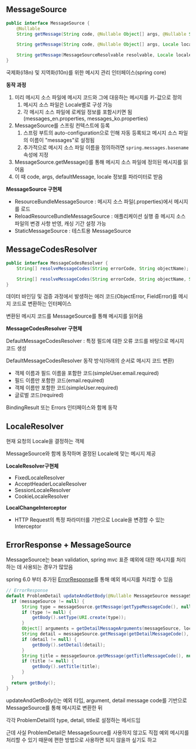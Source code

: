 ## MessageSource

```java
public interface MessageSource {
    @Nullable
    String getMessage(String code, @Nullable Object[] args, @Nullable String defaultMessage, Locale locale);

    String getMessage(String code, @Nullable Object[] args, Locale locale) throws NoSuchMessageException;

    String getMessage(MessageSourceResolvable resolvable, Locale locale) throws NoSuchMessageException;
}
```

국제화(i18n) 및 지역화(l10n)를 위한 메시지 관리 인터페이스(spring core)

**동작 과정**
1. 미리 메시지 소스 파일에 메시지 코드와 그에 대응하는 메시지를 키-값으로 정의
   1. 메시지 소스 파일은 Locale별로 구성 가능
   2. 각 메시지 소스 파일에 로케일 정보를 포함시키면 됨(messages_en.properties, messages_ko.properties)
2. MessageSource를 스프링 컨텍스트에 등록
   1. 스프링 부트의 auto-configuration으로 인해 자동 등록되고 메시지 소스 파일의 이름이 "messages"로 설정됨
   2. 추가적으로 메시지 소스 파일 이름을 정의하려면 `spring.messages.basename` 속성에 지정
3. MessageSource.getMessage()를 통해 메시지 소스 파일에 정의된 메시지를 읽어옴
4. 이 때 code, args, defaultMessage, locale 정보를 파라미터로 받음

**MessageSource 구현체**
- ResourceBundleMessageSource : 메시지 소스 파일(.properties)에서 메시지를 로드
- ReloadResourceBundleMessageSource : 애플리케이션 실행 중 메시지 소스 파일의 변경 사항 반영, 캐싱 기간 설정 가능
- StaticMessageSource : 테스트용 MessageSource

## MessageCodesResolver

```java
public interface MessageCodesResolver {
    String[] resolveMessageCodes(String errorCode, String objectName);

    String[] resolveMessageCodes(String errorCode, String objectName, String field, @Nullable Class<?> fieldType);
}
```

데이터 바인딩 및 검증 과정에서 발생하는 에러 코드(ObjectError, FieldError)를 메시지 코드로 변환하는 인터페이스

변환된 메시지 코드를 MessageSource를 통해 메시지를 읽어옴

**MessageCodesResolver 구현체**

DefaultMessageCodesResolver : 특정 필드에 대한 오류 코드를 바탕으로 메시지 코드 생성

DefaultMessageCodesResolver 동작 방식(아래의 순서로 메시지 코드 변환)
- 객체 이름과 필드 이름을 포함한 코드(simpleUser.email.required)
- 필드 이름만 포함한 코드(email.required)
- 객체 이름만 포함한 코드(simpleUser.required)
- 글로벌 코드(required)

BindingResult 또는 Errors 인터페이스와 함께 동작

## LocaleResolver

현재 요청의 Locale을 결정하는 객체 

MessageSource와 함께 동작하며 결정된 Locale에 맞는 메시지 제공

**LocaleResolver구현체**
- FixedLocaleResolver
- AcceptHeaderLocaleResolver
- SessionLocaleResolver
- CookieLocaleResolver

**LocalChangeInterceptor**
- HTTP Request의 특정 파라미터를 기반으로 Locale을 변경할 수 있는 Interceptor

## ErrorResponse + MessageSource

MessageSource는 bean validation, spring mvc 표준 예외에 대한 메시지를 처리하는 데 사용되는 경우가 많았음

spring 6.0 부터 추가된 [ErrorResponse](Error(exception)%20handling.md#errorresponse)를 통해 예외 메시지를 처리할 수 있음

```java
// ErrorResponse
default ProblemDetail updateAndGetBody(@Nullable MessageSource messageSource, Locale locale) {
  if (messageSource != null) {
      String type = messageSource.getMessage(getTypeMessageCode(), null, null, locale);
      if (type != null) {
          getBody().setType(URI.create(type));
      }
      Object[] arguments = getDetailMessageArguments(messageSource, locale);
      String detail = messageSource.getMessage(getDetailMessageCode(), arguments, null, locale);
      if (detail != null) {
          getBody().setDetail(detail);
      }
      String title = messageSource.getMessage(getTitleMessageCode(), null, null, locale);
      if (title != null) {
          getBody().setTitle(title);
      }
  }
  return getBody();
}
```

updateAndGetBody()는 예외 타입, argument, detail message code를 기반으로 MessageSource를 통해 메시지로 변환한 뒤 

각각 ProblemDetail의 type, detail, title로 설정하는 메서드임

근데 사실 ProblemDetail은 MessageSource를 사용하지 않고도 직접 예외 메시지를 처리할 수 있기 때문에 편한 방법으로 사용하면 되지 않을까 싶기도 하고
